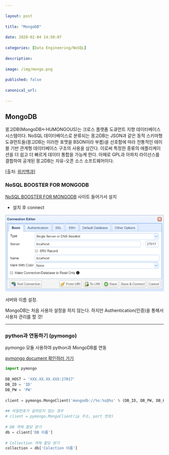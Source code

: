 ```yaml
---

layout: post

title: "MongoDB"

date: 2020-02-04 14:50:07

categories: [Data Engineering/NoSQL]

description:

image: /img/mongo.png

published: false

canonical_url:

---
```


## MongoDB

몽고DB(MongoDB←HUMONGOUS)는 크로스 플랫폼 도큐먼트 지향 데이터베이스 시스템이다. NoSQL 데이터베이스로 분류되는 몽고DB는 JSON과 같은 동적 스키마형 도큐먼트들(몽고DB는 이러한 포맷을 BSON이라 부름)을 선호함에 따라 전통적인 테이블 기반 관계형 데이터베이스 구조의 사용을 삼간다. 이로써 특정한 종류의 애플리케이션을 더 쉽고 더 빠르게 데이터 통합을 가능케 한다. 아페로 GPL과 아파치 라이선스를 결합하여 공개된 몽고DB는 자유-오픈 소스 소프트웨어이다.

[출처: [위키백과](https://ko.wikipedia.org/wiki/%EB%AA%BD%EA%B3%A0DB)]

### NoSQL BOOSTER FOR MONGODB

[NoSQL BOOSTER FOR MONGODB](https://www.nosqlbooster.com/?gclid=Cj0KCQiApt_xBRDxARIsAAMUMu9CftxLdSW3Gkkx0K3GvwgNDtDK3IEIfZuub9BI6oGjXp_qIAbMF_AaAl2QEALw_wcB) 사이트 들어가서 설치

- 설치 후 connect

<img src='/img/mongo1.png'>

서버와 이름 설정.

MongoDB는 처음 사용자 설정을 하지 않는다. 하지만 Authentication(인증)을 통해서 사용자 관리를 할 것!

---------------------------------------------

### python과 연동하기 (pymongo)

pymongo 모듈 사용하여 python과 MongoDB를 연동

[pymongo document 확인하러 가기](https://api.mongodb.com/python/current/tutorial.html)

```python
import pymongo

DB_HOST = 'XXX.XX.XX.XXX:27017'
DB_ID = 'ID'
DB_PW = 'PW'

client = pymongo.MongoClient('mongodb://%s:%s@%s' % (DB_ID, DB_PW, DB_HOST))

## 비밀번호가 걸려있지 않는 경우
# client = pymongo.MongoClient(ip 주소, port 번호)

# DB 객체 할당 받기
db = client['DB 이름']

# Collection 객체 할당 받기
collection = db['Colection 이름']



```
